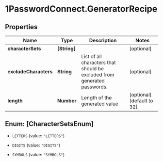 # 1PasswordConnect.GeneratorRecipe

## Properties

Name | Type | Description | Notes
------------ | ------------- | ------------- | -------------
**characterSets** | **[String]** |  | [optional] 
**excludeCharacters** | **String** | List of all characters that should be excluded from generated passwords. | [optional] 
**length** | **Number** | Length of the generated value | [optional] [default to 32]



## Enum: [CharacterSetsEnum]


* `LETTERS` (value: `"LETTERS"`)

* `DIGITS` (value: `"DIGITS"`)

* `SYMBOLS` (value: `"SYMBOLS"`)




